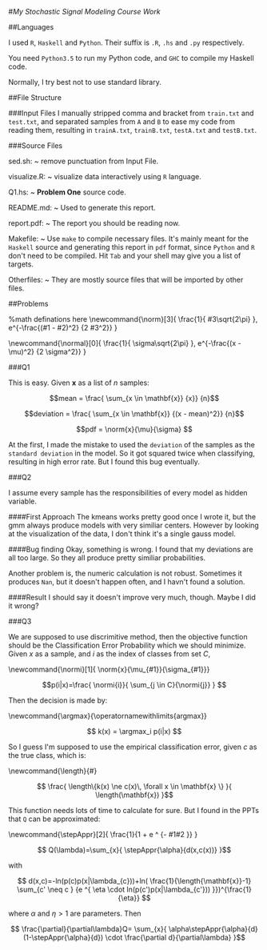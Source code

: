 #*My Stochastic Signal Modeling Course Work*


##Languages

I used `R`, `Haskell` and `Python`.
Their suffix is `.R`, `.hs` and `.py`
respectively.

You need `Python3.5` to run my Python code, and
`GHC` to compile my Haskell code.

Normally, I try best not to use standard library.

##File Structure

###Input Files
I manually stripped comma and bracket from
`train.txt` and `test.txt`, and separated
samples from `A` and `B` to ease my code from
reading them, resulting in `trainA.txt`,
`trainB.txt`, `testA.txt` and `testB.txt`.

###Source Files

sed.sh:
~ remove punctuation from Input File.

visualize.R:
~ visualize data interactively using `R` language.

Q1.hs:
~ **Problem One** source code.

README.md:
~ Used to generate this report.

report.pdf:
~ The report you should be reading now.

Makefile:
~ Use `make` to compile necessary files. It's
mainly meant for the `Haskell` source and generating
this report in `pdf` format, since `Python`
and `R` don't need to be compiled.
Hit `Tab` and your
shell may give you a list of targets.

Otherfiles:
~ They are mostly source files that will be imported by other files.


##Problems

%math definations here
\newcommand{\norm}[3]{
  \frac{1}{
#3\sqrt{2\pi}
}\,
e^{-\frac{(#1 - #2)^2}
  {2 #3^2}}
  }

\newcommand{\normal}[0]{
\frac{1}{
\sigma\sqrt{2\pi}
}\,
e^{-\frac{(x - \mu)^2}
  {2 \sigma^2}}
}

###Q1

This is easy. Given $\mathbf{x}$ as a list of  $n$ samples:

$$mean = \frac{
\sum_{x \in \mathbf{x}}
	{x}}
{n}$$


$$deviation = \frac{
\sum_{x \in \mathbf{x}}
	{(x - mean)^2}}
{n}$$



$$pdf = 
\norm{x}{\mu}{\sigma}
$$

At the first, I made the mistake to used the `deviation`
of the samples
as the `standard deviation` in the model.
So it got squared twice when classifying,
resulting in high error rate. But I found this bug eventually.

###Q2

I assume every sample has the responsibilities of every model as hidden variable.


####First Approach
The kmeans works pretty good once I wrote it,
but the gmm always produce models with very similiar centers.
However by looking at the visualization of the data, I don't
think it's a single gauss model.

####Bug finding
Okay, something is wrong. I found that my deviations are all too large. So they all produce pretty
similiar probabilities.

Another problem is, the numeric calculation is not robust. Sometimes it produces `Nan`, but it
doesn't happen often, and I havn't found a solution.

####Result
I should say it doesn't improve very much, though. Maybe I did it wrong?


###Q3

We are supposed to use discrimitive method, then the objective function should be
the Classification Error Probability which we should minimize.
Given $x$ as a sample, and $i$ as the index of classes from set $C$,

\newcommand{\normi}[1]{
  \norm{x}{\mu_{#1}}{\sigma_{#1}}}

$$p(i|x)=\frac{
  \normi{i}}{
  \sum_{j \in C}{\normi{j}}
}
$$

Then the decision is made by:

\newcommand{\argmax}{\operatornamewithlimits{argmax}}

$$
k(x) = \argmax_i p(i|x)
$$

So I guess I'm supposed to use
the empirical classification error,
given $c$ as the true class,
which is:

\newcommand{\length}{\#}

$$
\frac{
\length\{k(x) \ne c(x)\, \forall x \in \mathbf{x}  \}
}{
\length(\mathbf{x})
}$$

This function needs lots of time to calculate for sure.
But I found in the PPTs that `Q` can be approximated:


\newcommand{\stepAppr}[2]{
\frac{1}{1 + e ^ {- #1#2 }}
}



$$
Q(\lambda)=\sum_{x}{
\stepAppr{\alpha}{d(x,c(x))}
}$$

with

$$
d(x,c)=-ln(p(c)p(x|\lambda_{c}))+ln(
\frac{1}{\length{\mathbf{x}}-1}
\sum_{c' \neq c }
{e ^{
\eta \cdot  ln(p(c')p(x|\lambda_{c'}))
}})^{\frac{1}{\eta}}
$$

where $\alpha$ and $\eta > 1$ are parameters.
Then

$$
\frac{\partial}{\partial\lambda}Q=
\sum_{x}{
\alpha\stepAppr{\alpha}{d}(1-\stepAppr{\alpha}{d}) \cdot
\frac{\partial d}{\partial\lambda}
}$$
